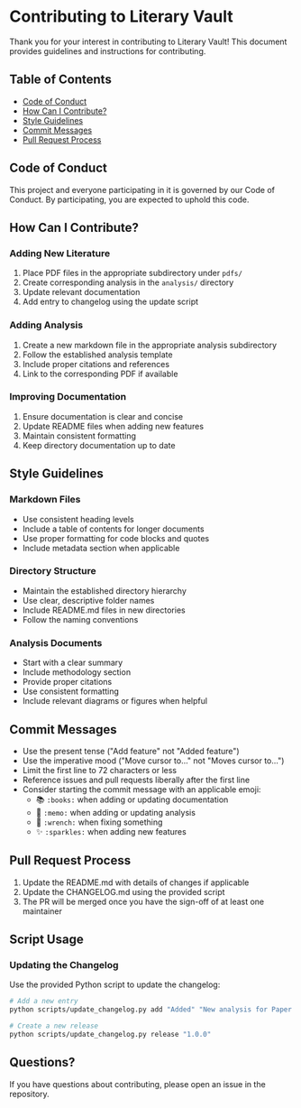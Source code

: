 # Contributing to Literary Vault

Thank you for your interest in contributing to Literary Vault! This document provides guidelines and instructions for contributing.

## Table of Contents

- [Code of Conduct](#code-of-conduct)
- [How Can I Contribute?](#how-can-i-contribute)
- [Style Guidelines](#style-guidelines)
- [Commit Messages](#commit-messages)
- [Pull Request Process](#pull-request-process)

## Code of Conduct

This project and everyone participating in it is governed by our Code of Conduct. By participating, you are expected to uphold this code.

## How Can I Contribute?

### Adding New Literature

1. Place PDF files in the appropriate subdirectory under `pdfs/`
2. Create corresponding analysis in the `analysis/` directory
3. Update relevant documentation
4. Add entry to changelog using the update script

### Adding Analysis

1. Create a new markdown file in the appropriate analysis subdirectory
2. Follow the established analysis template
3. Include proper citations and references
4. Link to the corresponding PDF if available

### Improving Documentation

1. Ensure documentation is clear and concise
2. Update README files when adding new features
3. Maintain consistent formatting
4. Keep directory documentation up to date

## Style Guidelines

### Markdown Files

- Use consistent heading levels
- Include a table of contents for longer documents
- Use proper formatting for code blocks and quotes
- Include metadata section when applicable

### Directory Structure

- Maintain the established directory hierarchy
- Use clear, descriptive folder names
- Include README.md files in new directories
- Follow the naming conventions

### Analysis Documents

- Start with a clear summary
- Include methodology section
- Provide proper citations
- Use consistent formatting
- Include relevant diagrams or figures when helpful

## Commit Messages

- Use the present tense ("Add feature" not "Added feature")
- Use the imperative mood ("Move cursor to..." not "Moves cursor to...")
- Limit the first line to 72 characters or less
- Reference issues and pull requests liberally after the first line
- Consider starting the commit message with an applicable emoji:
  - 📚 `:books:` when adding or updating documentation
  - 📝 `:memo:` when adding or updating analysis
  - 🔧 `:wrench:` when fixing something
  - ✨ `:sparkles:` when adding new features

## Pull Request Process

1. Update the README.md with details of changes if applicable
2. Update the CHANGELOG.md using the provided script
3. The PR will be merged once you have the sign-off of at least one maintainer

## Script Usage

### Updating the Changelog

Use the provided Python script to update the changelog:

```bash
# Add a new entry
python scripts/update_changelog.py add "Added" "New analysis for Paper X"

# Create a new release
python scripts/update_changelog.py release "1.0.0"
```

## Questions?

If you have questions about contributing, please open an issue in the repository.
